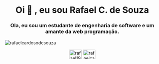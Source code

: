 <h1 align="center">Oi 👋 , eu sou Rafael C. de Souza</h1><h3 align="center">Ola, eu sou um estudante de engenharia de software e um amante da web programação.</h3>
&nbsp;<img align="center" src="https://github-readme-stats.vercel.app/api?username=rafaelcardosodesouza&show_icons=true&locale=en" alt="rafaelcardosodesouza" / ></p>

<p align="center">
<a align="center" href="https://twitter.com/rafael191198" target="blank"><img align="center" src="https://raw.githubusercontent.com/rahuldkjain/github-profile-readme-generator/master/src/images/icons/Social/twitter.svg" alt="rafael191198" height="30" width="40" /></a>
<a href="https://linkedin.com/in/rafaelcardosodesouza" target="blank"><img align="center" src="https://raw.githubusercontent.com/rahuldkjain/github-profile-readme-generator/master/src/images/icons/Social/linked-in-alt.svg" alt="rafaelcardosodesouza" height="30" width="40" /></a>